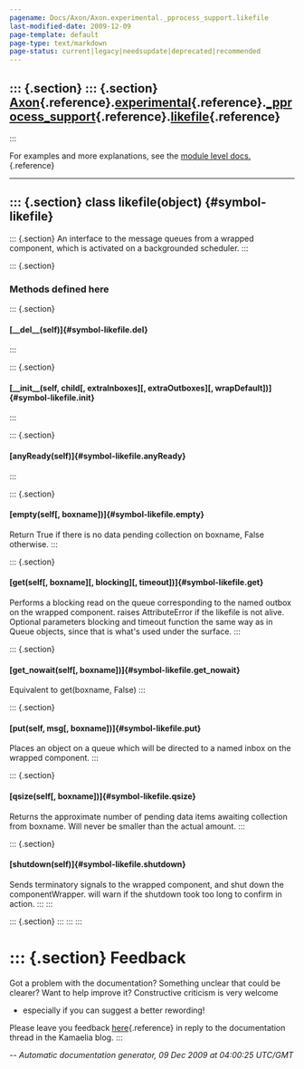 ```yaml
---
pagename: Docs/Axon/Axon.experimental._pprocess_support.likefile
last-modified-date: 2009-12-09
page-template: default
page-type: text/markdown
page-status: current|legacy|needsupdate|deprecated|recommended
---
```

::: {.section}
::: {.section}
[Axon](/Docs/Axon/Axon.html){.reference}.[experimental](/Docs/Axon/Axon.experimental.html){.reference}.[\_pprocess\_support](/Docs/Axon/Axon.experimental._pprocess_support.html){.reference}.[likefile](/Docs/Axon/Axon.experimental._pprocess_support.likefile.html){.reference}
----------------------------------------------------------------------------------------------------------------------------------------------------------------------------------------------------------------------------------------------------------------------------------
:::

For examples and more explanations, see the [module level
docs.](/Docs/Axon/Axon.experimental._pprocess_support.html){.reference}

------------------------------------------------------------------------

::: {.section}
class likefile(object) {#symbol-likefile}
----------------------

::: {.section}
An interface to the message queues from a wrapped component, which is
activated on a backgrounded scheduler.
:::

::: {.section}
### Methods defined here

::: {.section}
#### [\_\_del\_\_(self)]{#symbol-likefile.__del__}
:::

::: {.section}
#### [\_\_init\_\_(self, child\[, extraInboxes\]\[, extraOutboxes\]\[, wrapDefault\])]{#symbol-likefile.__init__}
:::

::: {.section}
#### [anyReady(self)]{#symbol-likefile.anyReady}
:::

::: {.section}
#### [empty(self\[, boxname\])]{#symbol-likefile.empty}

Return True if there is no data pending collection on boxname, False
otherwise.
:::

::: {.section}
#### [get(self\[, boxname\]\[, blocking\]\[, timeout\])]{#symbol-likefile.get}

Performs a blocking read on the queue corresponding to the named outbox
on the wrapped component. raises AttributeError if the likefile is not
alive. Optional parameters blocking and timeout function the same way as
in Queue objects, since that is what\'s used under the surface.
:::

::: {.section}
#### [get\_nowait(self\[, boxname\])]{#symbol-likefile.get_nowait}

Equivalent to get(boxname, False)
:::

::: {.section}
#### [put(self, msg\[, boxname\])]{#symbol-likefile.put}

Places an object on a queue which will be directed to a named inbox on
the wrapped component.
:::

::: {.section}
#### [qsize(self\[, boxname\])]{#symbol-likefile.qsize}

Returns the approximate number of pending data items awaiting collection
from boxname. Will never be smaller than the actual amount.
:::

::: {.section}
#### [shutdown(self)]{#symbol-likefile.shutdown}

Sends terminatory signals to the wrapped component, and shut down the
componentWrapper. will warn if the shutdown took too long to confirm in
action.
:::
:::

::: {.section}
:::
:::
:::

::: {.section}
Feedback
========

Got a problem with the documentation? Something unclear that could be
clearer? Want to help improve it? Constructive criticism is very welcome
- especially if you can suggest a better rewording!

Please leave you feedback
[here](../../../cgi-bin/blog/blog.cgi?rm=viewpost&nodeid=1142023701){.reference}
in reply to the documentation thread in the Kamaelia blog.
:::

*\-- Automatic documentation generator, 09 Dec 2009 at 04:00:25 UTC/GMT*
